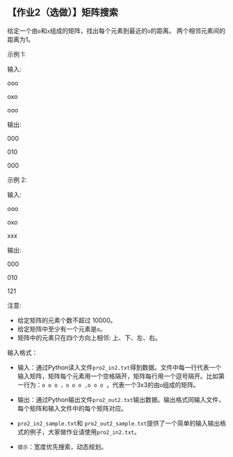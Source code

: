 ## 【作业2（选做）】矩阵搜索

给定一个由`o`和`x`组成的矩阵，找出每个元素到最近的`o`的距离。
两个相邻元素间的距离为1。

示例 1:

输入:

ooo

oxo

ooo

输出:

000

010

000

示例 2:

输入:

ooo

oxo

xxx

输出:

000 

010

121

注意:

- 给定矩阵的元素个数不超过 10000。
- 给定矩阵中至少有一个元素是`o`。
- 矩阵中的元素只在四个方向上相邻: 上、下、左、右。

输入格式：

- 输入：通过Python读入文件`pro2_in2.txt`得到数据。文件中每一行代表一个输入矩阵，矩阵每个元素用一个空格隔开，矩阵每行用一个逗号隔开。比如第一行为：`o o o ，o o o ,o o o `，代表一个3x3的由`o`组成的矩阵。
- 输出：通过Python输出文件`pro2_out2.txt`输出数据。输出格式同输入文件，每个矩阵和输入文件中的每个矩阵对应。
- `pro2_in2_sample.txt`和	`pro2_out2_sample.txt`提供了一个简单的输入输出格式的例子，大家做作业请使用`pro2_in2.txt`。

- `提示`：宽度优先搜索，动态规划。
